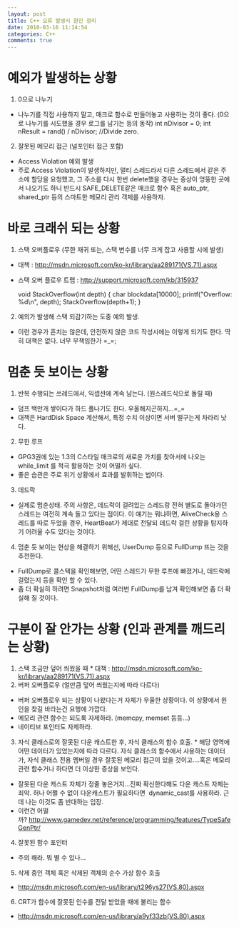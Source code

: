```yaml
---
layout: post
title: C++ 오류 발생시 원인 정리
date: 2010-03-16 11:14:54
categories: C++
comments: true
---
```


# 예외가 발생하는 상황
1. 0으로 나누기
* 나누기를 직접 사용하지 말고, 매크로 함수로 만들어놓고 사용하는 것이 좋다. (0으로 나누기를 시도했을 경우 로그를 남기는 등의 동작)
    int nDivisor = 0;
    int nResult = rand() / nDivisor; //Divide zero.

2. 잘못된 메모리 접근 (널포인터 접근 포함)
* Access Violation 예외 발생
* 주로 Access Violation이 발생하지만, 멀티 스레드라서 다른 스레드에서 같은 주소에 할당을 요청했고, 그 주소를 다시 한번 delete했을 경우는 증상이 엉뚱한 곳에서 나오기도 하니 반드시 SAFE_DELETE같은 매크로 함수 혹은 auto_ptr, shared_ptr 등의 스마트한 메모리 관리 객체를 사용하자.

# 바로 크래쉬 되는 상황
1. 스택 오버플로우 (무한 재귀 또는, 스택 변수를 너무 크게 잡고 사용할 시에 발생)
* 대책 : http://msdn.microsoft.com/ko-kr/library/aa289171(VS.71).aspx
* 스택 오버 플로우 트랩 : http://support.microsoft.com/kb/315937

    void StackOverflow(int depth)
    {
        char blockdata[10000];
        printf("Overflow: %d\n", depth);
        StackOverflow(depth+1);
    }

2. 예외가 발생해 스택 되감기하는 도중 예외 발생.
* 이런 경우가 흔치는 않은데, 안전하지 않은 코드 작성시에는 이렇게 되기도 한다. 딱히 대책은 없다. 너무 무책임한가 =_=; 

# 멈춘 듯 보이는 상황
1. 반복 수행되는 쓰레드에서, 익셉션에 계속 남는다. (원스레드식으로 돌릴 때)
* 덤프 백만개 쌓이다가 하드 풀나기도 한다. 우울해지곤하지...=_=
* 대책은 HardDisk Space 계산해서, 특정 수치 이상이면 서버 떨구는게 차라리 낫다. 
2. 무한 루프
* GPG3권에 있는 1.3의 C스타일 매크로의 새로운 가치를 찾아서에 나오는 while_limit 를 적극 활용하는 것이 어떨까 싶다.
* 좋은 습관은 주로 위기 상황에서 효과를 발휘하는 법이다.
3. 데드락
* 실제로 멈춘상태. 주의 사항은, 데드락이 걸려있는 스레드랑 전혀 별도로 돌아가던 스레드는 여전히 계속 돌고 있다는 점이다. 이 얘기는 뭐냐하면, AliveCheck용 스레드를 따로 두었을 경우, HeartBeat가 제대로 전달되 데드락 걸린 상황을 탐지하기 어려울 수도 있다는 것이다.
4. 멈춘 듯 보이는 현상을 해결하기 위해선, UserDump 등으로 FullDump 뜨는 것을 추천한다.
* FullDump로 콜스택을 확인해보면, 어떤 스레드가 무한 루프에 빠졌거나, 데드락에 걸렸는지 등을 확인 할 수 있다.
* 좀 더 확실히 하려면 Snapshot처럼 여러번 FullDump를 남겨 확인해보면 좀 더 확실해 질 것이다.

# 구분이 잘 안가는 상황 (인과 관계를 깨드리는 상황)
1. 스택 조금만 덮어 씌웠을 때
* 대책 : http://msdn.microsoft.com/ko-kr/library/aa289171(VS.71).aspx 
2. 버퍼 오버플로우 (얼만큼 덮어 씌웠는지에 따라 다르다)
* 버퍼 오버플로우 되는 상황이 나왔다는거 자체가 우울한 상황이다. 이 상황에서 원인을 찾길 바라는건 요행에 가깝다. 
* 메모리 관련 함수는 되도록 자제하라. (memcpy, memset 등등...)
* 네이티브 포인터도 자제하라.
3. 자식 클래스로의 잘못된 다운 캐스트한 후, 자식 클래스의 함수 호출.
* 해당 영역에 어떤 데이터가 있었는지에 따라 다르다. 자식 클래스의 함수에서 사용하는 데이터가, 자식 클래스 전용 멤버일 경우 잘못된 메모리 접근이 있을 것이고....혹은 메모리 관련 함수거나 하다면 더 이상한 증상을 보인다. 
* 잘못된 다운 캐스트 자체가 정줄 놓은거지...진짜 확신한다해도 다운 캐스트 자체는 죄악. 허나 어쩔 수 없이 다운캐스트가 필요하다면  dynamic_cast를 사용하라. 근데 나는 이것도 좀 반대하는 입장.
* 이런건 어떨까? http://www.gamedev.net/reference/programming/features/TypeSafeGenPtr/
4. 잘못된 함수 포인터
* 주의 해라. 뭐 별 수 있나...
5. 삭제 중인 객체 혹은 삭제된 객체의 순수 가상 함수 호출
* http://msdn.microsoft.com/en-us/library/t296ys27(VS.80).aspx
6. CRT가 함수에 잘못된 인수를 전달 받았을 때에 불리는 함수
* http://msdn.microsoft.com/en-us/library/a9yf33zb(VS.80).aspx